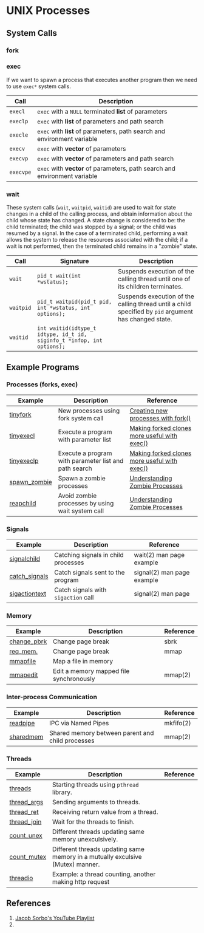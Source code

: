# UNIX Processes

## System Calls

### fork


### exec

If we want to spawn a process that executes another program then we need to use `exec*` system calls.

| Call | Description |
| ---- | ----------- |
| `execl` | `exec` with a `NULL` terminated **list** of parameters |
| `execlp` | `exec` with **list** of parameters and path search |
| `execle` | `exec` with **list** of parameters, path search and environment variable |
| `execv` | `exec` with **vector** of parameters |
| `execvp` | `exec` with **vector** of parameters and path search |
| `execvpe` | `exec` with **vector** of parameters, path search and environment variable |

### wait

These system calls (`wait`, `waitpid`, `waitid`) are used to wait for state changes in a child of the calling process, and obtain information about the child whose state has changed. A state change is considered to be: the child terminated; the child was stopped by a signal; or the child was resumed by a signal. In the case of a terminated child, performing a wait allows the system to release the resources associated with the child; if a wait is not performed, then the terminated child remains in a "zombie" state.

| Call | Signature | Description |
| ---- | --------- | ----------- |
| `wait` | `pid_t wait(int *wstatus);` | Suspends execution of the calling thread until one of its children terminates. |
| `waitpid` | `pid_t waitpid(pid_t pid, int *wstatus, int options);` | Suspends execution of the calling thread until a child specified by `pid` argument has changed state. |
| `waitid` | `int waitid(idtype_t idtype, id_t id, siginfo_t *infop, int options);` |  |

## Example Programs

### Processes (forks, exec)

| Example | Description | Reference |
| ------- | ----------- | --------- |
| [tinyfork](fork/tinyfork.c) | New processes using fork system call | [Creating new processes with fork()](https://www.youtube.com/watch?v=ss1-REMJ9GA) |
| [tinyexecl](exec/tinyexecl.c) | Execute a program with parameter list | [Making forked clones more useful with exec()](https://www.youtube.com/watch?v=kDxjcyHu_Qs) |
| [tinyexeclp](exec/tinyexeclp.c) | Execute a program with parameter list and path search | [Making forked clones more useful with exec()](https://www.youtube.com/watch?v=kDxjcyHu_Qs) |
| [spawn_zombie](wait/spawn_zombie.c) | Spawn a zombie processes | [Understanding Zombie Processes](https://www.youtube.com/watch?v=xJ8KenZw2ag) |
| [reapchild](wait/reapchild.c) | Avoid zombie processes by using wait system call | [Understanding Zombie Processes](https://www.youtube.com/watch?v=xJ8KenZw2ag) |

### Signals

| Example | Description | Reference |
| ------- | ----------- | --------- |
| [signalchild](wait/signalchild.c) | Catching signals in child processes | wait(2) man page example |
| [catch_signals](signals/catch_signals.c) | Catch signals sent to the program | signal(2) man page example |
| [sigactiontext](signals/sigactiontext.c) | Catch signals with `sigaction` call | signal(2) man page |

### Memory

| Example | Description | Reference |
| ------- | ----------- | --------- |
| [change_pbrk](memory/change_pbrk.c) | Change page break  | sbrk |
| [req_mem.](memory/req_mem.c) | Change page break  | mmap |
| [mmapfile](memory/mmapfile.c) | Map a file in memory |  |
| [mmapedit](memory/mmapedit.c) | Edit a memory mapped file synchronously | mmap(2) |

### Inter-process Communication

| Example | Description | Reference |
| ------- | ----------- | --------- |
| [readpipe](memory/readpipe.c) | IPC via Named Pipes | mkfifo(2) |
| [sharedmem](memory/sharedmem.c) | Shared memory between parent and child processes | mmap(2) |

### Threads

| Example | Description | Reference |
| ------- | ----------- | --------- |
| [threads](procs/threads/threads.c) | Starting threads using `pthread` library. |  |
| [thread_args](procs/threads/thread_args.c) | Sending arguments to threads. |  |
| [thread_ret](procs/threads/thread_ret.c) | Receiving return value from a thread. |  |
| [thread_join](procs/threads/thread_join.c) | Wait for the threads to finish. |  |
| [count_unex](procs/threads/count_unex.c) | Different threads updating same memory unexculsively. |  |
| [count_mutex](procs/threads/count_mutex.c) | Different threads updating same memory in a mutually exculsive (Mutex) manner. |  |
| [threadio](procs/threads/threadio.c) | Example: a thread counting, another making http request |  |


## References

1. [Jacob Sorbo's YouTube Playlist](https://www.youtube.com/playlist?list=PL9IEJIKnBJjFNNfpY6fHjVzAwtgRYjhPw)
2. 

